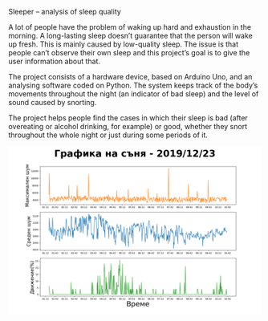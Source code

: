 Sleeper – analysis of sleep quality

A lot of people have the problem of waking up hard and exhaustion in the morning. A long-lasting sleep doesn’t guarantee that the person will wake up fresh. This is mainly caused by low-quality sleep. The issue is that people can’t observe their own sleep and this project’s goal is to give the user information about that.

The project consists of a hardware device, based on Arduino Uno, and an  analysing software coded on Python. The system keeps track of the body’s movements throughout the night (an indicator of bad sleep) and the level of sound caused by snorting.

The project helps people find the cases in which their sleep is bad (after overeating or alcohol drinking, for example) or good, whether they snort throughout the whole night or just during some periods of it. 


![](tests\test%20subject%201\graphs\Sleepgraph-201912230123.png)